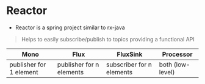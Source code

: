 # Reactor

- Reactor is a spring project similar to rx-java
> Helps to easily subscribe/publish to topics providing a functional API

| Mono                    | Flux                     | FluxSink                  | Processor        |
|-------------------------|--------------------------|---------------------------|------------------|
| publisher for 1 element | publisher for n elements | subscriber for n elements | both (low-level) |

